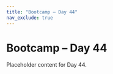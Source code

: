 ```yaml
---
title: "Bootcamp – Day 44"
nav_exclude: true
---
```


# Bootcamp – Day 44

Placeholder content for Day 44.
